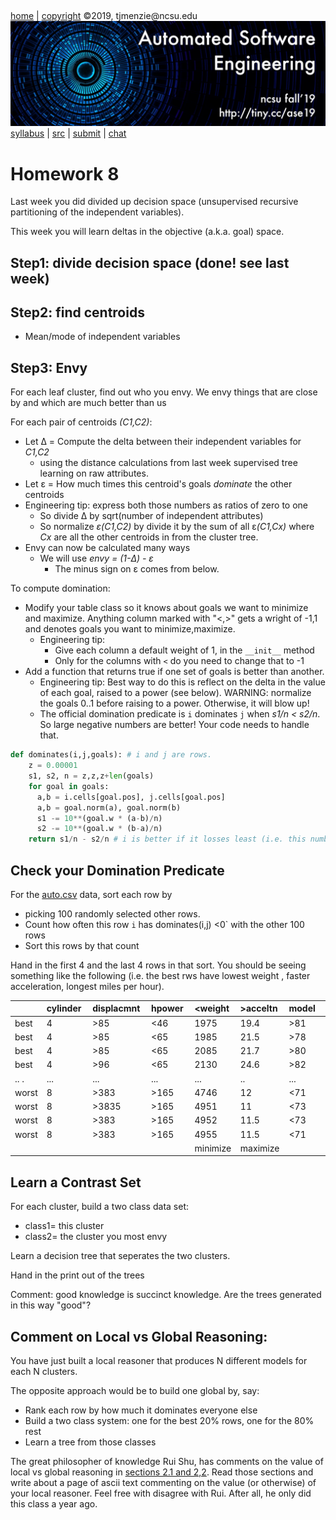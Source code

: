 <a name=top>&nbsp;<p> </a>

[home](http://tiny.cc/ase19#top) | 
[copyright](https://github.com/txt/ase19/blob/master/LICENSE.md#top) &copy;2019, tjmenzie&commat;ncsu.edu 
<br> [<img width=900 src="https://raw.githubusercontent.com/txt/ase19/master/etc/img/banner.png">](http://tiny.cc/ase19)<br> 
[syllabus](https://github.com/txt/ase19/blob/master/syllabus.md#top) | 
[src](http://menzies.us/fun) | 
[submit](http://tiny.cc/ase19give) | 
[chat](https://ase19.slack.com/) 

# Homework 8


Last week you did divided up decision space (unsupervised recursive partitioning of the independent variables).

This week you will learn deltas in the objective (a.k.a. goal) space.

## Step1: divide decision space (done! see last week)

## Step2: find centroids

- Mean/mode of independent variables

## Step3: Envy

For each leaf cluster, find out who you envy. 
    We  envy things that are close by and which are much better than us


For each pair of centroids _(C1,C2)_:

- Let &Delta; = Compute the delta between their  independent variables for _C1,C2_ 
  - using the distance calculations from last week
supervised tree learning on raw attributes.
- Let &epsilon; = How much  times this centroid's goals _dominate_ the other centroids
- Engineering tip: express both those numbers as ratios of zero to one
    - So divide &Delta; by sqrt(number of independent attributes)
    - So normalize _&epsilon;(C1,C2)_ by divide it by the sum of all &epsilon;_(C1,Cx)_ where _Cx_ are all the other centroids in from the cluster tree.
- Envy can now be calculated  many ways  
    - We will use _envy = (1-&Delta;) - &epsilon;_
       - The minus sign on &epsilon; comes from below.

To compute domination:

- Modify your table class so it knows about goals we want to minimize and maximize. Anything column marked
 with "<,>"  gets a wright of -1,1 and denotes goals you want to minimize,maximize.
  - Engineering tip: 
    - Give each column a default weight of 1, in the `__init__` method
    - Only for the columns with `<` do you need to change that to -1
- Add a function that returns true if one set of goals is better than another. 
  - Engineering tip: Best way to do this is reflect on the delta in the value
of each goal, raised to a power (see below). WARNING: normalize the goals 0..1
    before raising to a power. Otherwise, it will blow up!
  - The official domination predicate is `i` dominates `j` when _s1/n < s2/n_.
    So large negative numbers are better! Your code needs to handle that.


```python
def dominates(i,j,goals): # i and j are rows.
    z = 0.00001
    s1, s2, n = z,z,z+len(goals)
    for goal in goals:
      a,b = i.cells[goal.pos], j.cells[goal.pos]
      a,b = goal.norm(a), goal.norm(b)  
      s1 -= 10**(goal.w * (a-b)/n)
      s2 -= 10**(goal.w * (b-a)/n)
    return s1/n - s2/n # i is better if it losses least (i.e. this number under 0)
```

## Check your Domination Predicate

For the [auto.csv](../data/auto.csv) data, sort each row by

- picking 100 randomly selected other rows.
- Count how often this row `i` has dominates(i,j) <0` with the other 100 rows
- Sort this rows by that count

Hand in the first 4 and the last 4 rows in that sort. You should be seeing  something like the following
(i.e.  the best rws have lowest weight , faster acceleration, longest miles per hour).


|      |cylinder&nbsp;| displacmnt&nbsp;| hpower&nbsp;| <weight&nbsp;| >acceltn&nbsp;| model&nbsp;| origin&nbsp;| >mpg|
|------|--------|----------|-------|-------|---------|------|------|-------|
|best |4       | >85       | <46   | 1975  |  19.4   |  >81 |  3   |   40  |
|best |4       | >85       | <65   | 1985  |  21.5   |  >78 |  2   |   40  |
|best |4       | >85       | <65   | 2085  |  21.7   |  >80 |  2   |   40  |
|best |4       | >96       | <65   | 2130  |  24.6   |  >82 |  2   |   40  |
|..  .|...     | ...       | ...   | ...   |  ..     |  ... |  ... |   ... |
|worst|8       | >383      | >165  | 4746  |  12     |  <71 |  1   |   10  |
|worst|8       | >3835     | >165  | 4951  |  11     |  <73 |  1   |   10  |
|worst|8       | >383      | >165  | 4952  |  11.5   |  <73 |  1   |   10  |
|worst|8       | >383      | >165  | 4955  |  11.5   |  <71 |  1   |   10  |
|     |        |           |       | minimize| maximize|    |       | maximize      |

## Learn a Contrast Set

For each cluster, build a two class data set:

- class1= this cluster
- class2= the cluster you most envy

Learn a decision tree that seperates the two clusters.

Hand in the print out of the trees

Comment: good knowledge is succinct knowledge. Are the trees generated in this way "good"?

## Comment on Local vs Global Reasoning:

You have just built a local reasoner that produces N different models for each N clusters.

The opposite approach would be to build one global by, say:

- Rank each row by how much it dominates everyone else
- Build a two class system: one for the best 20% rows, one for the 80% rest
- Learn a tree from those classes


The great philosopher of knowledge Rui Shu, has comments on the value 
of local vs global reasoning in 
[sections 2.1 and 2,2](../etc/img/rui.pdf). Read those sections and write about a page of ascii text commenting on the value (or otherwise) of your local reasoner. Feel free with disagree with Rui. After all, he only did this class a year ago.


